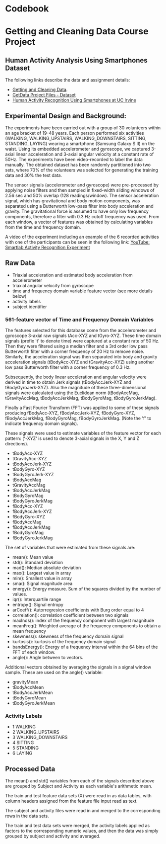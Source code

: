 # Codebook
# Getting and Cleaning Data Course Project

## Human Activity Analysis Using Smartphones Dataset

The following links describe the data and assignment details: 

- [Getting and Cleaning Data](https://class.coursera.org/getdata-030/human_grading/view/courses/975114/assessments/3/submissions).
- [GetData Project Files - Dataset](https://d396qusza40orc.cloudfront.net/getdata%2Fprojectfiles%2FUCI%20HAR%20Dataset.zip)
- [Human Activity Recognition Using Smartphones at UC Irvine](http://archive.ics.uci.edu/ml/datasets/Human+Activity+Recognition+Using+Smartphones)


## Experimental Design and Background:
The experiments have been carried out with a group of 30 volunteers within an age bracket of 19-48 years. Each person performed six activities (WALKING, WALKING_UPSTAIRS, WALKING_DOWNSTAIRS, SITTING, STANDING, LAYING) wearing a smartphone (Samsung Galaxy S II) on the waist. Using its embedded accelerometer and gyroscope, we captured 3-axial linear acceleration and 3-axial angular velocity at a constant rate of 50Hz. The experiments have been video-recorded to label the data manually. The obtained dataset has been randomly partitioned into two sets, where 70% of the volunteers was selected for generating the training data and 30% the test data. 

The sensor signals (accelerometer and gyroscope) were pre-processed by applying noise filters and then sampled in fixed-width sliding windows of 2.56 sec and 50% overlap (128 readings/window). The sensor acceleration signal, which has gravitational and body motion components, was separated using a Butterworth low-pass filter into body acceleration and gravity. The gravitational force is assumed to have only low frequency components, therefore a filter with 0.3 Hz cutoff frequency was used. From each window, a vector of features was obtained by calculating variables from the time and frequency domain.

A video of the experiment including an example of the 6 recorded activities with one of the participants can be seen in the following link: [YouTube: Smartlab Activity Recognition Experiment](https://www.youtube.com/watch?v=XOEN9W05_4A)

## Raw Data

- Triaxial acceleration and estimated body acceleration from accelerometer
- triaxial angular velocity from gyroscope
- time and frequency domain variable feature vector (see more details below)
- activity labels
- subject identifier

### 561-feature vector of Time and Frequency Domain Variables

The features selected for this database come from the accelerometer and gyroscope 3-axial raw signals tAcc-XYZ and tGyro-XYZ. These time domain signals (prefix 't' to denote time) were captured at a constant rate of 50 Hz. Then they were filtered using a median filter and a 3rd order low pass Butterworth filter with a corner frequency of 20 Hz to remove noise. Similarly, the acceleration signal was then separated into body and gravity acceleration signals (tBodyAcc-XYZ and tGravityAcc-XYZ) using another low pass Butterworth filter with a corner frequency of 0.3 Hz.

Subsequently, the body linear acceleration and angular velocity were derived in time to obtain Jerk signals (tBodyAccJerk-XYZ and tBodyGyroJerk-XYZ). Also the magnitude of these three-dimensional signals were calculated using the Euclidean norm (tBodyAccMag, tGravityAccMag, tBodyAccJerkMag, tBodyGyroMag, tBodyGyroJerkMag).

Finally a Fast Fourier Transform (FFT) was applied to some of these signals producing fBodyAcc-XYZ, fBodyAccJerk-XYZ, fBodyGyro-XYZ, fBodyAccJerkMag, fBodyGyroMag, fBodyGyroJerkMag. (Note the 'f' to indicate frequency domain signals).

These signals were used to estimate variables of the feature vector for each pattern:
('-XYZ' is used to denote 3-axial signals in the X, Y and Z directions).

- tBodyAcc-XYZ
- tGravityAcc-XYZ
- tBodyAccJerk-XYZ
- tBodyGyro-XYZ
- tBodyGyroJerk-XYZ
- tBodyAccMag
- tGravityAccMag
- tBodyAccJerkMag
- tBodyGyroMag
- tBodyGyroJerkMag
- fBodyAcc-XYZ
- fBodyAccJerk-XYZ
- fBodyGyro-XYZ
- fBodyAccMag
- fBodyAccJerkMag
- fBodyGyroMag
- fBodyGyroJerkMag

The set of variables that were estimated from these signals are:

- mean(): Mean value
- std(): Standard deviation
- mad(): Median absolute deviation
- max(): Largest value in array
- min(): Smallest value in array
- sma(): Signal magnitude area
- energy(): Energy measure. Sum of the squares divided by the number of values.
- iqr(): Interquartile range
- entropy(): Signal entropy
- arCoeff(): Autorregresion coefficients with Burg order equal to 4
- correlation(): correlation coefficient between two signals
- maxInds(): index of the frequency component with largest magnitude
- meanFreq(): Weighted average of the frequency components to obtain a mean frequency
- skewness(): skewness of the frequency domain signal
- kurtosis(): kurtosis of the frequency domain signal
- bandsEnergy(): Energy of a frequency interval within the 64 bins of the FFT of each window.
- angle(): Angle between to vectors.

Additional vectors obtained by averaging the signals in a signal window sample. These are used on the angle() variable:

- gravityMean
- tBodyAccMean
- tBodyAccJerkMean
- tBodyGyroMean
- tBodyGyroJerkMean

### Activity Labels

- 1 WALKING
- 2 WALKING_UPSTAIRS
- 3 WALKING_DOWNSTAIRS
- 4 SITTING
- 5 STANDING
- 6 LAYING


## Processed Data

The mean() and std() variables from each of the signals described above are grouped by Subject 
and Activity as each variable's arithmetic mean.

The train and test feature data sets (X) were read in as data tables, with column headers assigned from the feature 
file input read as text.

The subject and activity files were read in and merged to the corresponding rows in the data sets.

The train and test data sets were merged, the activity labels applied as factors to the corresponding numeric values, 
and then the data was simply grouped by subject and activity and averaged.
